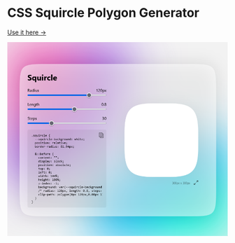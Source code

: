 # CSS Squircle Polygon Generator

[Use it here →](https://jrabausch.github.io/squircle/)

![Screenshot](./screenshot.png)
